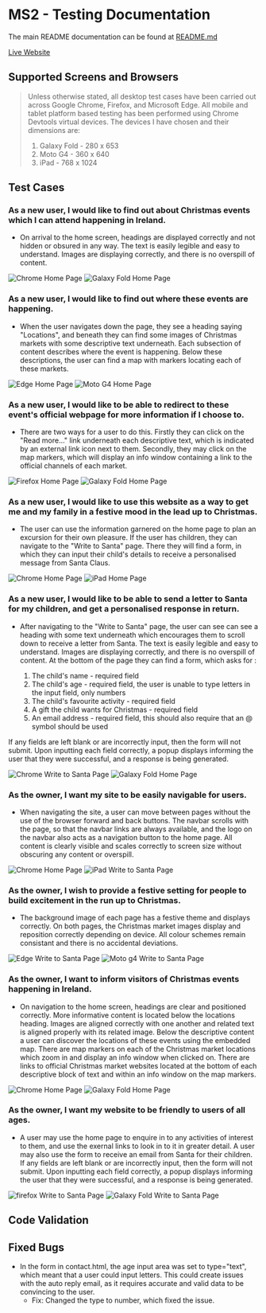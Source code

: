 # MS2 - Testing Documentation

The main README documentation can be found at [README.md](README.md)

[Live Website](https://m-e-c-20.github.io/MS2/)

## Supported Screens and Browsers

> Unless otherwise stated, all desktop test cases have been carried out across Google Chrome, Firefox, and Microsoft Edge.
All mobile and tablet platform based testing has been performed using Chrome Devtools virtual devices.
The devices I have chosen and their dimensions are:
> 1. Galaxy Fold - 280 x 653
> 2. Moto G4 - 360 x 640
> 3. iPad - 768 x 1024

## Test Cases

### As a new user, I would like to find out about Christmas events which I can attend happening in Ireland.
- On arrival to the home screen, headings are displayed correctly and not hidden or obsured in any way.
The text is easily legible and easy to understand. Images are displaying correctly, and there is no overspill of content.

![Chrome Home Page](screenshots/chrome-home.jpg) ![Galaxy Fold Home Page](screenshots/galaxyfold-home.jpg)

### As a new user, I would like to find out where these events are happening.
- When the user navigates down the page, they see a heading saying "Locations", and beneath they can find some images of Christmas markets with some descriptive text underneath.
Each subsection of content describes where the event is happening.
Below these descriptions, the user can find a map with markers locating each of these markets.

![Edge Home Page](screenshots/edge-home.jpg) ![Moto G4 Home Page](screenshots/motog4-home.jpg)

### As a new user, I would like to be able to redirect to these event's official webpage for more information if I choose to.
- There are two ways for a user to do this.
Firstly they can click on the "Read more..." link underneath each descriptive text, which is indicated by an external link icon next to them.
Secondly, they may click on the map markers, which will display an info window containing a link to the official channels of each market.

![Firefox Home Page](screenshots/firefox-home.jpg) ![Galaxy Fold Home Page](screenshots/ipad-home.jpg)

### As a new user, I would like to use this website as a way to get me and my family in a festive mood in the lead up to Christmas.
- The user can use the information garnered on the home page to plan an excursion for their own pleasure.
If the user has children, they can navigate to the "Write to Santa" page.
There they will find a form, in which they can input their child's details to receive a personalised message from Santa Claus.

![Chrome Home Page](screenshots/chrome-home.jpg) ![iPad Home Page](screenshots/galaxyfold-home.jpg)

### As a new user, I would like to be able to send a letter to Santa for my children, and get a personalised response in return.
- After navigating to the "Write to Santa" page, the user can see can see a heading with some text underneath which encourages them to scroll down to receive a letter from Santa.
The text is easily legible and easy to understand. 
Images are displaying correctly, and there is no overspill of content.
At the bottom of the page they can find a form, which asks for :

    1. The child's name - required field
    2. The child's age - required field, the user is unable to type letters in the input field, only numbers
    3. The child's favourite activity - required field
    4. A gift the child wants for Christmas - required field
    5. An email address - required field, this should also require that an @ symbol should be used

If any fields are left blank or are incorrectly input, then the form will not submit.
Upon inputting each field correctly, a popup displays informing the user that they were successful, and a response is being generated.

![Chrome Write to Santa Page](screenshots/chrome-contact.jpg) ![Galaxy Fold Home Page](screenshots/galaxyfold-contact.jpg)

### As the owner, I want my site to be easily navigable for users.
- When navigating the site, a user can move between pages without the use of the browser forward and back buttons.
The navbar scrolls with the page, so that the navbar links are always available, and the logo on the navbar also acts as a navigation button to the home page.
All content is clearly visible and scales correctly to screen size without obscuring any content or overspill.

![Chrome Home Page](screenshots/chrome-home.jpg) ![iPad Write to Santa Page](screenshots/ipad-contact.jpg)

### As the owner, I wish to provide a festive setting for people to build excitement in the run up to Christmas.
- The background image of each page has a festive theme and displays correctly.
On both pages, the Christmas market images display and reposition correctly depending on device.
All colour schemes remain consistant and there is no accidental deviations.

![Edge Write to Santa Page](screenshots/edge-contact.jpg) ![Moto g4 Write to Santa Page](screenshots/motog4-contact.jpg)

### As the owner, I want to inform visitors of Christmas events happening in Ireland.
- On navigation to the home screen, headings are clear and positioned correctly.
More informative content is located below the locations heading.
Images are aligned correctly with one another and related text is aligned properly with its related image.
Below the descriptive content a user can discover the locations of these events using the embedded map.
There are map markers on each of the Christmas market locations which zoom in and display an info window when clicked on.
There are links to official Christmas market websites located at the bottom of each descriptive block of text and within an info window on the map markers.

![Chrome Home Page](screenshots/chrome-home.jpg) ![Galaxy Fold Home Page](screenshots/galaxyfold-home.jpg)

### As the owner, I want my website to be friendly to users of all ages.
- A user may use the home page to enquire in to any activities of interest to them, and use the exernal links to look in to it in greater detail.
A user may also use the form to receive an email from Santa for their children.
If any fields are left blank or are incorrectly input, then the form will not submit.
Upon inputting each field correctly, a popup displays informing the user that they were successful, and a response is being generated.

![firefox Write to Santa Page](screenshots/firefox-contact.jpg) ![Galaxy Fold Write to Santa Page](screenshots/galaxyfold-contact.jpg)

## Code Validation

## Fixed Bugs
- In the form in contact.html, the age input area was set to type="text", which meant that a user could input letters. 
This could create issues with the auto reply email, as it requires accurate and valid data to be convincing to the user.
    - Fix: Changed the type to number, which fixed the issue.
